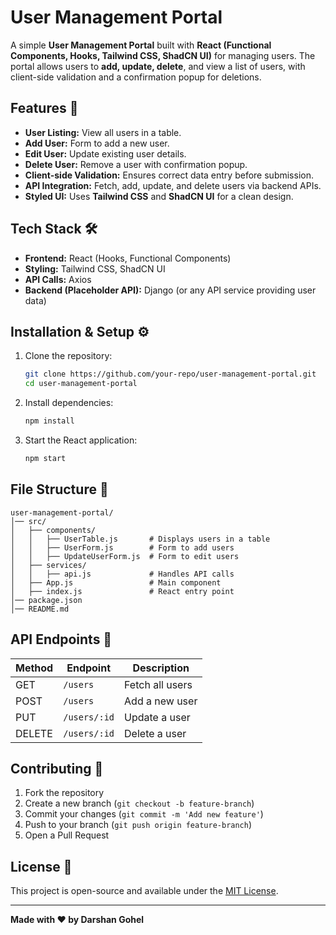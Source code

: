 # User Management Portal

A simple **User Management Portal** built with **React (Functional Components, Hooks, Tailwind CSS, ShadCN UI)** for managing users. The portal allows users to **add, update, delete**, and view a list of users, with client-side validation and a confirmation popup for deletions.

## Features 🚀
- **User Listing:** View all users in a table.
- **Add User:** Form to add a new user.
- **Edit User:** Update existing user details.
- **Delete User:** Remove a user with confirmation popup.
- **Client-side Validation:** Ensures correct data entry before submission.
- **API Integration:** Fetch, add, update, and delete users via backend APIs.
- **Styled UI:** Uses **Tailwind CSS** and **ShadCN UI** for a clean design.

## Tech Stack 🛠️
- **Frontend:** React (Hooks, Functional Components)
- **Styling:** Tailwind CSS, ShadCN UI
- **API Calls:** Axios
- **Backend (Placeholder API):** Django (or any API service providing user data)

## Installation & Setup ⚙️
1. Clone the repository:
   ```bash
   git clone https://github.com/your-repo/user-management-portal.git
   cd user-management-portal
   ```
2. Install dependencies:
   ```bash
   npm install
   ```
3. Start the React application:
   ```bash
   npm start
   ```

## File Structure 📁
```
user-management-portal/
│── src/
│   ├── components/
│   │   ├── UserTable.js       # Displays users in a table
│   │   ├── UserForm.js        # Form to add users
│   │   ├── UpdateUserForm.js  # Form to edit users
│   ├── services/
│   │   ├── api.js             # Handles API calls
│   ├── App.js                 # Main component
│   ├── index.js               # React entry point
│── package.json
│── README.md
```

## API Endpoints 📡
| Method | Endpoint        | Description        |
|--------|----------------|--------------------|
| GET    | `/users`        | Fetch all users   |
| POST   | `/users`        | Add a new user    |
| PUT    | `/users/:id`    | Update a user     |
| DELETE | `/users/:id`    | Delete a user     |

## Contributing 🤝
1. Fork the repository
2. Create a new branch (`git checkout -b feature-branch`)
3. Commit your changes (`git commit -m 'Add new feature'`)
4. Push to your branch (`git push origin feature-branch`)
5. Open a Pull Request

## License 📝
This project is open-source and available under the [MIT License](LICENSE).

---
**Made with ❤️ by Darshan Gohel**

